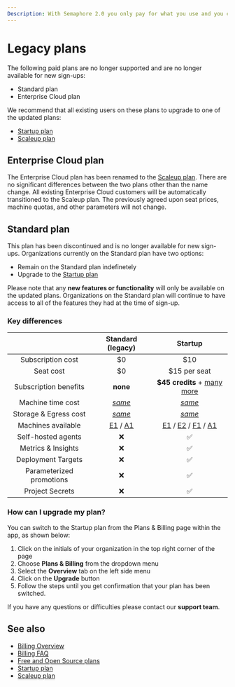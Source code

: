 ```yaml
---
Description: With Semaphore 2.0 you only pay for what you use and you can customize your usage according to your team's needs. 
---
```


# Legacy plans

The following paid plans are no longer supported and are no longer available for new sign-ups:

- Standard plan
- Enterprise Cloud plan

We recommend that all existing users on these plans to upgrade to one of the updated plans:

- [Startup plan](/account-management/startup-plan/)
- [Scaleup plan](/account-management/scaleup-plan/)

## Enterprise Cloud plan

The Enterprise Cloud plan has been renamed to the [Scaleup plan](/account-management/scaleup-plan/). There are no significant differences between the two plans other than the name change. All existing Enterprise Cloud customers will be automatically transitioned to the Scaleup plan. The previously agreed upon seat prices, machine quotas, and other parameters will not change.

## Standard plan

This plan has been discontinued and is no longer available for new sign-ups. Organizations currently on the Standard plan have two options:

- Remain on the Standard plan indefinetely
- Upgrade to the [Startup plan](/account-management/startup-plan/)

Please note that any **new features or functionality** will only be available on the updated plans. Organizations on the Standard plan will continue to have access to all of the features they had at the time of sign-up.

### Key differences

 |                          |                                                 Standard (legacy)                                                  |                                                                                                              Startup                                                                                                               |
 | :----------------------: | :----------------------------------------------------------------------------------------------------------------: | :--------------------------------------------------------------------------------------------------------------------------------------------------------------------------------------------------------------------------------: |
 |    Subscription cost     |                                                         $0                                                         |                                                                                                                $10                                                                                                                 |
 |        Seat cost         |                                                         $0                                                         |                                                                                                            $15 per seat                                                                                                            |
 |  Subscription benefits   |                                                      **none**                                                      |                                                                           **$45 credits** + [many more](/account-management/startup-plan/#subscription)                                                                            |
 |    Machine time cost     |                            *[same](/account-management/billing-overview#machine-time)*                             |                                                                                    *[same](/account-management/billing-overview/#machine-time)*                                                                                    |
 |  Storage & Egress cost   |                           *[same](/account-management/billing-overview/#storage-egress)*                           |                                                                                   *[same](/account-management/billing-overview/#storage-egress)*                                                                                   |
 |    Machines available    | [E1](/ci-cd-environment/machine-types/#e1-generation) / [A1](/ci-cd-environment/machine-types/#apple-machine-type) | [E1](/ci-cd-environment/machine-types/#e1-generation) / [E2](/ci-cd-environment/machine-types/#e2-generation) / [F1](/ci-cd-environment/machine-types/#f1-generation) / [A1](/ci-cd-environment/machine-types/#apple-machine-type) |
 |    Self-hosted agents    |                                                         ❌                                                          |                                                                                                                 ✅                                                                                                                  |
 |    Metrics & Insights    |                                                         ❌                                                          |                                                                                                                 ✅                                                                                                                  |
 |    Deployment Targets    |                                                         ❌                                                          |                                                                                                                 ✅                                                                                                                  |
 | Parameterized promotions |                                                         ❌                                                          |                                                                                                                 ✅                                                                                                                  |
 |     Project Secrets      |                                                         ❌                                                          |                                                                                                                 ✅                                                                                                                  |

### How can I upgrade my plan?

You can switch to the Startup plan from the Plans & Billing page within the app, as shown below:

1. Click on the initials of your organization in the top right corner of the page
2. Choose **Plans & Billing** from the dropdown menu
3. Select the **Overview** tab on the left side menu
4. Click on the **Upgrade** button
5. Follow the steps until you get confirmation that your plan has been switched.

If you have any questions or difficulties please contact our **support team**.

## See also

- [Billing Overview](/account-management/billing-overview/)
- [Billing FAQ](/account-management/billing-faq/)
- [Free and Open Source plans](/account-management/free-and-open-source-plans/)
- [Startup plan](/account-management/startup-plan/)
- [Scaleup plan](/account-management/scaleup-plan/)
